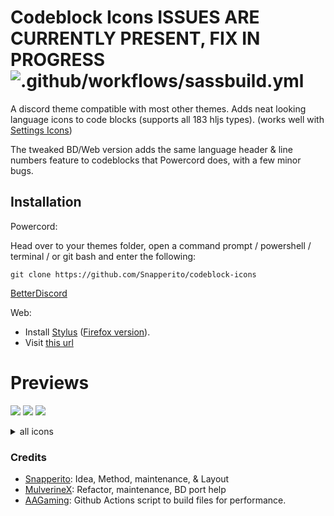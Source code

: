 # Codeblock Icons ISSUES ARE CURRENTLY PRESENT, FIX IN PROGRESS ![.github/workflows/sassbuild.yml](https://github.com/Snapperito/codeblock-icons/workflows/.github/workflows/sassbuild.yml/badge.svg?branch=main&event=push)
A discord theme compatible with most other themes. Adds neat looking language icons to code blocks (supports all 183 hljs types). (works well with [Settings Icons](https://github.com/Snapperito/Settings-Icons))

The tweaked BD/Web version adds the same language header & line numbers feature to codeblocks that Powercord does, with a few minor bugs.

## Installation
Powercord:

Head over to your themes folder, open a command prompt / powershell / terminal / or git bash and enter the following:
```
git clone https://github.com/Snapperito/codeblock-icons
```
[BetterDiscord](https://betterdiscord.net/ghdl?id=3425)

Web:
- Install [Stylus](https://chrome.google.com/webstore/detail/stylus/clngdbkpkpeebahjckkjfobafhncgmne?hl=en) ([Firefox version](https://addons.mozilla.org/en-US/firefox/addon/styl-us/)).
- Visit [this url](https://snapperito.github.io/codeblock-icons/codeblock-tweaks.user.css)

# Previews


![](https://media.discordapp.net/attachments/755125985330069599/770834128206692372/unknown.png)
![](https://media.discordapp.net/attachments/755125985330069599/770834173026893894/unknown.png)
![](https://media.discordapp.net/attachments/755125985330069599/770834227997835264/unknown.png)

<details>
  <summary>all icons</summary>

![](https://media.discordapp.net/attachments/761658510211285042/770877112722259968/unknown.png)
![](https://media.discordapp.net/attachments/761658510211285042/770877473583267850/unknown.png)
![](https://media.discordapp.net/attachments/761658510211285042/770877686687596544/unknown.png)
![](https://media.discordapp.net/attachments/761658510211285042/770877870423277588/unknown.png)
![](https://media.discordapp.net/attachments/761658510211285042/770878072018829312/unknown.png)
![](https://media.discordapp.net/attachments/761658510211285042/770878281830236180/unknown.png)
![](https://media.discordapp.net/attachments/761658510211285042/770878928071163924/unknown.png)
![](https://media.discordapp.net/attachments/761658510211285042/770879229704929290/unknown.png)
![](https://media.discordapp.net/attachments/761658510211285042/770879380566179850/unknown.png)
![](https://media.discordapp.net/attachments/761658510211285042/770879535842590720/unknown.png)
![](https://media.discordapp.net/attachments/761658510211285042/770879689761619988/unknown.png)
![](https://media.discordapp.net/attachments/761658510211285042/770879866748141618/unknown.png)
![](https://media.discordapp.net/attachments/761658510211285042/770880014555283497/unknown.png)
![](https://media.discordapp.net/attachments/761658510211285042/770880114396364800/unknown.png)


</details>

### Credits
- [Snapperito](https://github.com/Snapperito): Idea, Method, maintenance,  & Layout
- [MulverineX](https://github.com/MulverineX): Refactor, maintenance, BD port help
- [AAGaming](https://github.com/ADoesGit): Github Actions script to build files for performance.
